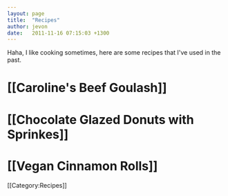 ```yaml
---
layout: page
title:  "Recipes"
author: jevon
date:   2011-11-16 07:15:03 +1300
---
```


Haha, I like cooking sometimes, here are some recipes that I've used in the past.

# [[Caroline's Beef Goulash]]
# [[Chocolate Glazed Donuts with Sprinkes]]
# [[Vegan Cinnamon Rolls]]

[[Category:Recipes]]
